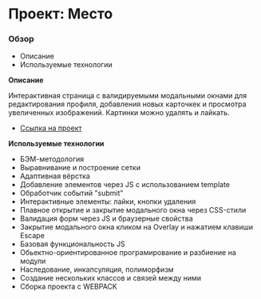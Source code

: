 # Проект: Место

### Обзор

- Описание
- Используемые технологии

**Описание**

Интерактивная страница с валидируемыми модальными окнами
для редактирования профиля, добавления новых карточкек и просмотра увеличенных изображений.
Картинки можно удалять и лайкать.

- [Ссылка на проект](https://olgaolgar47.github.io/mesto/)

**Используемые технологии**

- БЭМ-методология
- Выравнивание и построение сетки
- Адаптивная вёрстка
- Добавление элементов через JS с использованием template
- Обработчик событий "submit"
- Интерактивные элементы: лайки, кнопки удаления
- Плавное открытие и закрытие модального окна через CSS-стили
- Валидация форм через JS и браузерные свойства
- Закрытие модального окна кликом на Overlay и нажатием клавиши Escape
- Базовая функциональность JS
- Обьектно-ориентированное програмирование и разбиение на модули
- Наследование, инкапсуляция, полиморфизм
- Создание нескольких классов и связей между ними
- Cборка проекта c WEBPACK